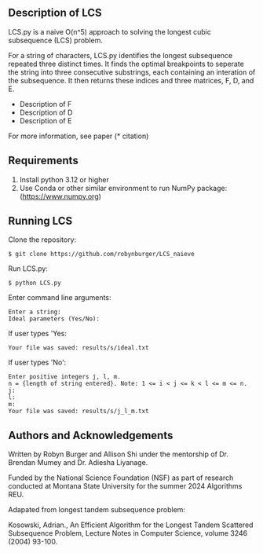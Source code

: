 ## Description of LCS

LCS.py is a naive O(n^5) approach to solving the longest cubic subsequence 
(LCS) problem. 

For a string of characters, LCS.py identifies the longest subsequence repeated 
three distinct times. It finds the optimal breakpoints to seperate the string 
into three consecutive substrings, each containing an interation of the 
subsequence. It then returns these indices and three matrices, F, D, and E. 

* Description of F
* Description of D
* Description of E

For more information, see paper (* citation)

## Requirements

1. Install python 3.12 or higher
2. Use Conda or other similar environment to run NumPy package:
(https://www.numpy.org)

## Running LCS

Clone the repository: 
```
$ git clone https://github.com/robynburger/LCS_naieve
```

Run LCS.py:
```
$ python LCS.py
```

Enter command line arguments:
```
Enter a string:
Ideal parameters (Yes/No):
```
If user types 'Yes:
``` 
Your file was saved: results/s/ideal.txt
```
If user types 'No':
```
Enter positive integers j, l, m.
n = {length of string entered}. Note: 1 <= i < j <= k < l <= m <= n.
j:
l:
m:
Your file was saved: results/s/j_l_m.txt
```

## Authors and Acknowledgements 

Written by Robyn Burger and Allison Shi under the mentorship of 
Dr. Brendan Mumey and Dr. Adiesha Liyanage. 

Funded by the National Science Foundation (NSF) as part of research conducted 
at Montana State University for the summer 2024 Algorithms REU. 

Adapated from longest tandem subsequence problem:   

Kosowski, Adrian., An Efficient Algorithm for the Longest Tandem
Scattered Subsequence Problem,  Lecture Notes in Computer Science, volume 3246 
(2004) 93-100.


